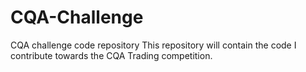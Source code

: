 CQA-Challenge
=============
CQA challenge code repository
This repository will contain the code I contribute towards the CQA Trading competition.
